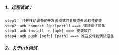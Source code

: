 ##### 1、远程调试：

    step1： 打开移动设备的开发者模式并且接收外源软件安装
    step2：adb connect [ip:[port]] ===> 连接调试设备
    step3：adb install -r [apk] ===> 安装软件
    step4：adb push [soft] [path] ===> 推送文件到调试设备

##### 2、关于usb调试